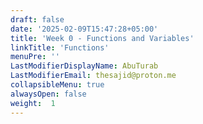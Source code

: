 ```yaml
---
draft: false
date: '2025-02-09T15:47:28+05:00'
title: 'Week 0 - Functions and Variables'
linkTitle: 'Functions'
menuPre: ''
LastModifierDisplayName: AbuTurab
LastModifierEmail: thesajid@proton.me
collapsibleMenu: true
alwaysOpen: false
weight:  1
---
```

